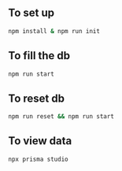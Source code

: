 ## To set up

```bash
npm install & npm run init

```

## To fill the db

```bash
npm run start
```

## To reset db

```bash
npm run reset && npm run start
```

## To view data

```bash
npx prisma studio
```
